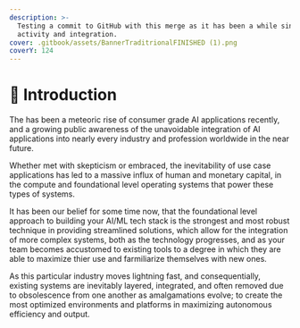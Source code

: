 ```yaml
---
description: >-
  Testing a commit to GitHub with this merge as it has been a while since any
  activity and integration.
cover: .gitbook/assets/BannerTraditrionalFINISHED (1).png
coverY: 124
---
```


# 🥷 Introduction

The has been a meteoric rise of consumer grade AI applications recently, and a growing public awareness of the unavoidable integration of AI applications into nearly every industry and profession worldwide in the near future.

Whether met with skepticism or embraced, the inevitability of use case applications has led to a massive influx of human and monetary capital, in the compute and foundational level operating systems that power these types of systems.&#x20;

It has been our belief for some time now, that the foundational level approach to building your AI/ML tech stack is the strongest and most robust technique in providing streamlined solutions, which allow for the integration of more complex systems, both as the technology progresses, and as your team becomes accustomed to existing tools to a degree in which they are able to maximize thier use and farmiliarize themselves with new ones.

As this particular industry moves lightning fast, and consequentially, existing systems are  inevitably layered, integrated, and often removed due to obsolescence from one another as amalgamations evolve; to create the most optimized environments and platforms in maximizing autonomous efficiency and output.&#x20;

